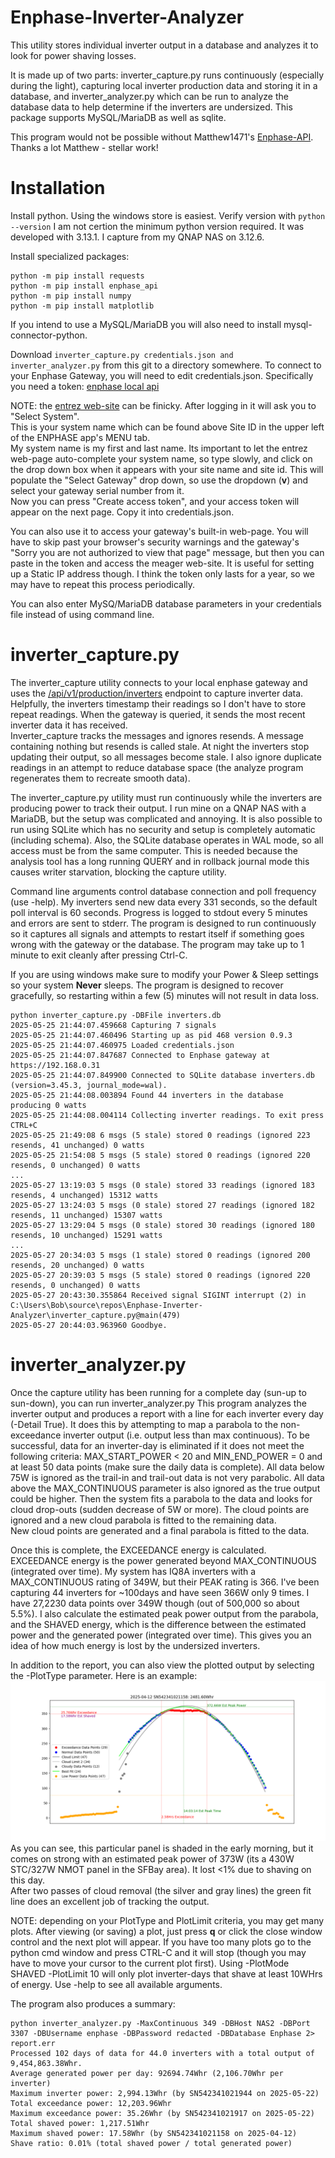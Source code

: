 # Enphase-Inverter-Analyzer
This utility stores individual inverter output in a database and analyzes it to look for power shaving losses.

It is made up of two parts: inverter_capture.py runs continuously (especially during the light), capturing
local inverter production data and storing it in a database, and inverter_analyzer.py which can be run to analyze
the database data to help determine if the inverters are undersized.  This package supports MySQL/MariaDB as 
well as sqlite.

This program would not be possible without Matthew1471's [Enphase-API](https://github.com/Matthew1471/Enphase-API).
Thanks a lot Matthew - stellar work!

# Installation
Install python.  Using the windows store is easiest.
Verify version with `python --version`
I am not certion the minimum python version required.  It was developed with 3.13.1.  I capture from my QNAP NAS on 3.12.6.

Install specialized packages:
```
python -m pip install requests
python -m pip install enphase_api
python -m pip install numpy
python -m pip install matplotlib
```
If you intend to use a MySQL/MariaDB you will also need to install mysql-connector-python.

Download `inverter_capture.py credentials.json and inverter_analyzer.py` from this git to a directory somewhere.
To connect to your Enphase Gateway, you will need to edit credentials.json.  Specifically you need a token:
[enphase local api](https://enphase.com/download/accessing-iq-gateway-local-apis-or-local-ui-token-based-authentication)

NOTE: the [entrez web-site](https://entrez.enphaseenergy.com/) can be finicky.  After logging in it will ask you to "Select System".  
This is your system name which can be found above Site ID in the upper left of the ENPHASE app's MENU tab.  
My system name is my first and last name.  Its important to let the entrez web-page auto-complete your system name, so type slowly,
and click on the drop down box when it appears with your site name and site id.
This will populate the "Select Gateway" drop down, so use the dropdown (**v**) and select your gateway serial number from it.  
Now you can press "Create access token", and your access token will appear on the next page.  Copy it into 
credentials.json.

You can also use it to access your gateway's built-in web-page.  You will have to skip past your
browser's security warnings and the gateway's "Sorry you are not authorized to view that page" message, but then
you can paste in the token and access the meager web-site. It is useful for setting up a Static IP address though.
I think the token only lasts for a year, so we may have to repeat this process periodically.

You can also enter MySQ/MariaDB database parameters in your credentials file instead of using command line.

# inverter_capture.py
The inverter_capture utility connects to your local enphase gateway and uses the 
[/api/v1/production/inverters](https://github.com/Matthew1471/Enphase-API/blob/main/Documentation/IQ%20Gateway%20API/V1/Production/Inverters.adoc)
endpoint to capture inverter data.  Helpfully, the inverters timestamp their readings so I don't have to store
repeat readings.  When the gateway is queried, it sends the most recent inverter data it has received.  
Inverter_capture tracks the messages and ignores resends.  A message containing nothing but resends is called stale.
At night the inverters stop updating their output, so all messages become stale.  I also ignore duplicate readings 
in an attempt to reduce database space (the analyze program regenerates them to recreate smooth data).

The inverter_capture.py utility must run continuously while the inverters are producing power to track their output.
I run mine on a QNAP NAS with a MariaDB, but the setup was complicated and annoying.  It is also possible to 
run using SQLite which has no security and setup is completely automatic (including schema).  Also, the SQLite database operates
in WAL mode, so all access must be from the same computer.  This is needed because the analysis tool has a long
running QUERY and in rollback journal mode this causes writer starvation, blocking the capture utility.

Command line arguments control database connection and poll frequency (use -help).  My inverters send new data
every 331 seconds, so the default poll interval is 60 seconds.  Progress is logged to stdout every 5 minutes
and errors are sent to stderr.  The program is designed to run continuously so it captures all signals and
attempts to restart itself if something goes wrong with the gateway or the database.  The program may take
up to 1 minute to exit cleanly after pressing Ctrl-C.

If you are using windows make sure to modify your Power & Sleep settings so your system **Never** sleeps.
The program is designed to recover gracefully, so restarting within a few (5) minutes will not result in data loss.

```console
python inverter_capture.py -DBFile inverters.db
2025-05-25 21:44:07.459668 Capturing 7 signals
2025-05-25 21:44:07.460496 Starting up as pid 468 version 0.9.3
2025-05-25 21:44:07.460975 Loaded credentials.json
2025-05-25 21:44:07.847687 Connected to Enphase gateway at https://192.168.0.31
2025-05-25 21:44:07.849900 Connected to SQLite database inverters.db (version=3.45.3, journal_mode=wal).
2025-05-25 21:44:08.003894 Found 44 inverters in the database producing 0 watts
2025-05-25 21:44:08.004114 Collecting inverter readings. To exit press CTRL+C
2025-05-25 21:49:08 6 msgs (5 stale) stored 0 readings (ignored 223 resends, 41 unchanged) 0 watts
2025-05-25 21:54:08 5 msgs (5 stale) stored 0 readings (ignored 220 resends, 0 unchanged) 0 watts
...
2025-05-27 13:19:03 5 msgs (0 stale) stored 33 readings (ignored 183 resends, 4 unchanged) 15312 watts
2025-05-27 13:24:03 5 msgs (0 stale) stored 27 readings (ignored 182 resends, 11 unchanged) 15307 watts
2025-05-27 13:29:04 5 msgs (0 stale) stored 30 readings (ignored 180 resends, 10 unchanged) 15291 watts
...
2025-05-27 20:34:03 5 msgs (1 stale) stored 0 readings (ignored 200 resends, 20 unchanged) 0 watts
2025-05-27 20:39:03 5 msgs (5 stale) stored 0 readings (ignored 220 resends, 0 unchanged) 0 watts
2025-05-27 20:43:30.355864 Received signal SIGINT interrupt (2) in C:\Users\Bob\source\repos\Enphase-Inverter-Analyzer\inverter_capture.py@main(479)
2025-05-27 20:44:03.963960 Goodbye.
```



# inverter_analyzer.py
Once the capture utility has been running for a complete day (sun-up to sun-down), you can run inverter_analyzer.py
This program analyzes the inverter output and produces a report with a line for each inverter every day (-Detail True).
It does this by attempting to map a parabola to the non-exceedance inverter output (i.e. output less than max continuous).
To be successful, data for an inverter-day is eliminated if it does not meet the following criteria: 
MAX_START_POWER < 20 and MIN_END_POWER = 0 and at least 50 data points (make sure the daily data is complete).
All data below 75W is ignored as the trail-in and trail-out data is not very parabolic.
All data above the MAX_CONTINUOUS parameter is also ignored as the true output could be higher.
Then the system fits a parabola to the data and looks for cloud drop-outs (sudden decrease of 5W or more).
The cloud points are ignored and a new cloud parabola is fitted to the remaining data.  
New cloud points are generated and a final parabola is fitted to the data.

Once this is complete, the EXCEEDANCE energy is calculated.  EXCEEDANCE energy is the power generated beyond
MAX_CONTINUOUS (integrated over time).  My system has IQ8A inverters with a MAX_CONTINUOUS rating of 349W, 
but their PEAK rating is 366.  I've been capturing 44 inverters for ~100days and have seen 366W only 9 times.
I have 27,2230 data points over 349W though (out of 500,000 so about 5.5%).
I also calculate the estimated peak power output from the parabola, and the SHAVED energy, which is the difference between 
the estimated power and the generated power (integrated over time).  This gives you an idea of how much energy 
is lost by the undersized inverters.

In addition to the report, you can also view the plotted output by selecting the -PlotType parameter.  Here is an example:
![Plot](Example.png)
As you can see, this particular panel is shaded in the early morning, but it comes on strong with an estimated peak power of
373W (its a 430W STC/327W NMOT panel in the SFBay area).  It lost <1% due to shaving on this day.  
After two passes of cloud removal (the silver and gray lines) the green fit line does an excellent job of tracking the output.

NOTE: depending on your PlotType and PlotLimit criteria, you may get many plots.  After viewing (or saving) a plot, just press 
**q** or click the close window control and the next plot will appear.  If you have too many plots go to the python cmd window and press CTRL-C
and it will stop (though you may have to move your cursor to the current plot first).  Using -PlotMode SHAVED -PlotLimit 10 will only 
plot inverter-days that shave at least 10WHrs of energy.  Use -help to see all available arguments.

The program also produces a summary:
```console
python inverter_analyzer.py -MaxContinuous 349 -DBHost NAS2 -DBPort 3307 -DBUsername enphase -DBPassword redacted -DBDatabase Enphase 2> report.err
Processed 102 days of data for 44.0 inverters with a total output of 9,454,863.38Whr.
Average generated power per day: 92694.74Whr (2,106.70Whr per inverter)
Maximum inverter power: 2,994.13Whr (by SN542341021944 on 2025-05-22)
Total exceedance power: 12,203.96Whr
Maximum exceedance power: 35.26Whr (by SN542341021917 on 2025-05-22)
Total shaved power: 1,217.51Whr
Maximum shaved power: 17.58Whr (by SN542341021158 on 2025-04-12)
Shave ratio: 0.01% (total shaved power / total generated power)
```
